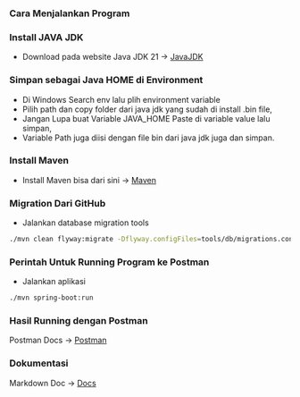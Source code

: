 
### Cara Menjalankan Program

### Install JAVA JDK
* Download pada website
Java JDK 21 -> [JavaJDK](https://www.oracle.com/id/java/technologies/downloads/#java21)

### Simpan sebagai Java HOME di Environment
* Di Windows Search env lalu plih environment variable
* Pilih path dan copy folder dari java jdk yang sudah di install .bin file,
* Jangan Lupa buat Variable JAVA_HOME Paste di variable value lalu simpan,
* Variable Path juga diisi dengan file bin dari java jdk juga dan simpan.

### Install Maven
* Install Maven bisa dari sini -> [Maven](https://maven.apache.org/install.html)

### Migration Dari GitHub
* Jalankan database migration tools
```bash
./mvn clean flyway:migrate -Dflyway.configFiles=tools/db/migrations.conf
```
### Perintah Untuk Running Program ke Postman
* Jalankan aplikasi
```bash
./mvn spring-boot:run 
```

### Hasil Running dengan Postman
Postman Docs -> [Postman](https://documenter.getpostman.com/view/36769762/2sA3kPq4gs)

### Dokumentasi
Markdown Doc -> [Docs](https://github.com/Bagassukma/sksk-kel1/tree/Auctionsksk/docs/Lelang)